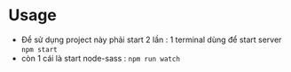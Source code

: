 # Usage
- Để sử dụng project này phải start 2 lần : 1 terminal dùng để start server `npm start`
- còn 1 cái là start node-sass : `npm run watch`